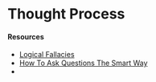 # Thought Process

#### Resources

* [Logical Fallacies](https://www.logicallyfallacious.com/logicalfallacies/search)
* [How To Ask Questions The Smart Way](http://www.catb.org/\~esr/faqs/smart-questions.html)
*
